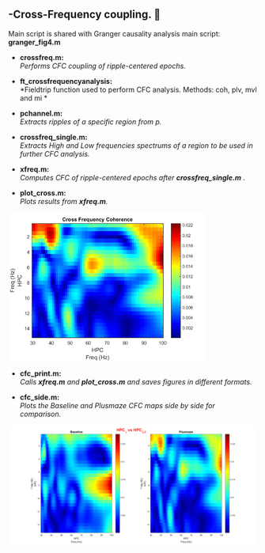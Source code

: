 -Cross-Frequency coupling. :dizzy:
------------------
Main script is shared with Granger causality analysis main script: **granger_fig4.m**

* **crossfreq.m:**  
*Performs CFC coupling of ripple-centered epochs.* 

* **ft_crossfrequencyanalysis:**  
*Fieldtrip function used to perform CFC analysis. Methods: coh, plv, mvl and mi * 

* **pchannel.m:**  
*Extracts ripples of a specific region from p.* 

* **crossfreq_single.m:**  
*Extracts High and Low frequencies spectrums of a region to be used in further CFC analysis.* 

* **xfreq.m:**  
*Computes CFC of ripple-centered epochs after **crossfreq_single.m** .*

* **plot_cross.m:**  
*Plots results from **xfreq.m**.* 
<img src="cfc_sample_im.png" width="400">

* **cfc_print.m:**  
*Calls **xfreq.m** and **plot_cross.m** and saves figures in different formats.*

* **cfc_side.m:**  
*Plots the Baseline and Plusmaze CFC maps side by side for comparison.*
<img src="cfc_comparison.png" width="600">



